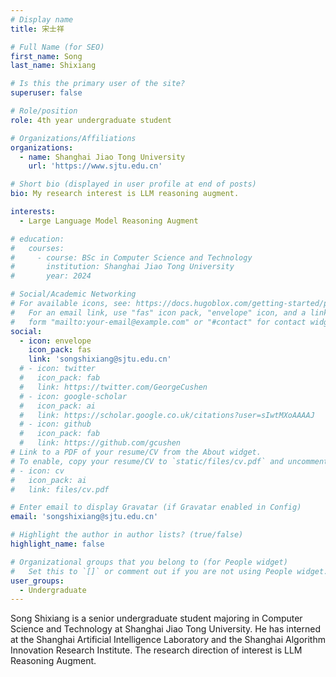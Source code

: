 ```yaml
---
# Display name
title: 宋士祥

# Full Name (for SEO)
first_name: Song
last_name: Shixiang

# Is this the primary user of the site?
superuser: false

# Role/position
role: 4th year undergraduate student

# Organizations/Affiliations
organizations:
  - name: Shanghai Jiao Tong University
    url: 'https://www.sjtu.edu.cn'

# Short bio (displayed in user profile at end of posts)
bio: My research interest is LLM reasoning augment.

interests:
  - Large Language Model Reasoning Augment

# education:
#   courses:
#     - course: BSc in Computer Science and Technology
#       institution: Shanghai Jiao Tong University
#       year: 2024

# Social/Academic Networking
# For available icons, see: https://docs.hugoblox.com/getting-started/page-builder/#icons
#   For an email link, use "fas" icon pack, "envelope" icon, and a link in the
#   form "mailto:your-email@example.com" or "#contact" for contact widget.
social:
  - icon: envelope
    icon_pack: fas
    link: 'songshixiang@sjtu.edu.cn'
  # - icon: twitter
  #   icon_pack: fab
  #   link: https://twitter.com/GeorgeCushen
  # - icon: google-scholar
  #   icon_pack: ai
  #   link: https://scholar.google.co.uk/citations?user=sIwtMXoAAAAJ
  # - icon: github
  #   icon_pack: fab
  #   link: https://github.com/gcushen
# Link to a PDF of your resume/CV from the About widget.
# To enable, copy your resume/CV to `static/files/cv.pdf` and uncomment the lines below.
# - icon: cv
#   icon_pack: ai
#   link: files/cv.pdf

# Enter email to display Gravatar (if Gravatar enabled in Config)
email: 'songshixiang@sjtu.edu.cn'

# Highlight the author in author lists? (true/false)
highlight_name: false

# Organizational groups that you belong to (for People widget)
#   Set this to `[]` or comment out if you are not using People widget.
user_groups:
  - Undergraduate
---
```


Song Shixiang is a senior undergraduate student majoring in Computer Science and Technology at Shanghai Jiao Tong University. He has interned at the Shanghai Artificial Intelligence Laboratory and the Shanghai Algorithm Innovation Research Institute. The research direction of interest is LLM Reasoning Augment.


